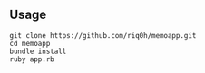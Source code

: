 ## Usage

```
git clone https://github.com/riq0h/memoapp.git
cd memoapp
bundle install
ruby app.rb
```
